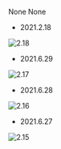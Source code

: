 None
None
- 2021.2.18

![2.18](https://xtj2020.top/webimg/练字/2021-2/2021-2-18.jpg)
- 2021.6.29

![2.17](https://xtj2020.top/webimg/练字/2021-2/2021-2-17.jpg)

- 2021.6.28

![2.16](https://xtj2020.top/webimg/练字/2021-2/2021-2-16.jpg)

- 2021.6.27

![2.15](https://xtj2020.top/webimg/练字/2021-2/2021-2-15.jpg)
